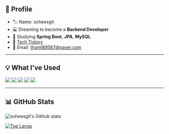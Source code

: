 
## 📌 Profile

- 🏷️ Name: soheesgit
- 💻 Dreaming to become a **Backend Developer**
- 🌱 Studying **Spring Boot**, **JPA**, **MySQL**
- 📝 [Tech Tistory](https://s0h22.tistory.com/)
- 📧 Email: thgml89567@naver.com

---

## 💡 What I've Used

<p>
  <img src="https://img.shields.io/badge/Java-007396?style=flat-square&logo=openjdk&logoColor=white"/>
  <img src="https://img.shields.io/badge/Spring Boot-6DB33F?style=flat-square&logo=spring-boot&logoColor=white"/>
  <img src="https://img.shields.io/badge/Python-3776AB?style=flat-square&logo=python&logoColor=white"/>
  <img src="https://img.shields.io/badge/MySQL-4479A1?style=flat-square&logo=mysql&logoColor=white"/>
  <img src="https://img.shields.io/badge/Git-F05032?style=flat-square&logo=git&logoColor=white"/>
</p>

---

## 📊 GitHub Stats

![soheesgit's GitHub stats](https://github-readme-stats.vercel.app/api?username=soheesgit&show_icons=true&theme=radical)

[![Top Langs](https://github-readme-stats.vercel.app/api/top-langs/?username=soheesgit&layout=compact)](https://github.com/anuraghazra/github-readme-stats)
